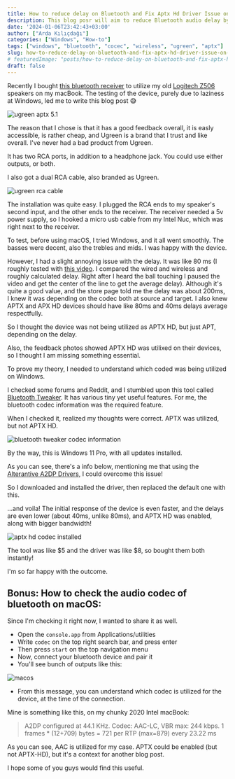 ```yaml
---
title: How to reduce delay on Bluetooth and Fix Aptx Hd Driver Issue on Windows
description: This blog posr will aim to reduce Bluetooth audio delay by identify codecs and install missing ones on Windows 10 and 11 
date: '2024-01-06T23:42:43+03:00'
author: ["Arda Kılıçdağı"]
categories: ["Windows", "How-to"]
tags: ["windows", "bluetooth", "cocec", "wireless", "ugreen", "aptx"]
slug: how-to-reduce-delay-on-bluetooth-and-fix-aptx-hd-driver-issue-on-windows
# featuredImage: "posts/how-to-reduce-delay-on-bluetooth-and-fix-aptx-hd-driver-issue-on-windows/images/ugreen-aptx-5.1.jpg"
draft: false
---
```


Recently I bought [this bluetooth receiver](https://www.aliexpress.com/item/32777804376.html) to utilize my old [Logitech Z506](https://www.amazon.com/dp/B003WJR482) speakers on my macBook. The testing of the device, purely due to laziness at Windows, led me to write this blog post 😅

![ugreen aptx 5.1](./images/ugreen-aptx-5.1.jpg)

The reason that I chose is that it has a good feedback overall, it is easly accessible, is rather cheap, and Ugreen is a brand that I trust and like overall. I've never had a bad product from Ugreen.

It has two RCA ports, in addition to a headphone jack. You could use either outputs, or both.

I also got a dual RCA cable, also branded as Ugreen.

![ugreen rca cable](./images/ugreen-rca-cable.jpg)

The installation was quite easy. I plugged the RCA ends to my speaker's second input, and the other ends to the receiver. The receiver needed a 5v power supply, so I hooked a micro usb cable from my Intel Nuc, which was right next to the receiver.

To test, before using macOS, I tried Windows, and it all went smoothly. The basses were decent, also the trebles and mids. I was happy with the device.

However, I had a slight annoying issue with the delay. It was like 80 ms (I roughly tested with [this video](https://www.youtube.com/watch?v=ucZl6vQ_8Uo). I compared the wired and wireless and roughly calculated delay. Right after I heard the ball touching I paused the video and get the center of the line to get the average delay). Although it's quite a good value, and the store page told me the delay was about 200ms, I knew it was depending on the codec both at source and target. I also knew APTX and APX HD devices should have like 80ms and 40ms delays average respectfully.

So I thought the device was not being utilized as APTX HD, but just APT, depending on the delay.

Also, the feedback photos showed APTX HD was utilixed on their devices, so I thought I am missing something essential.

To prove my theory, I needed to understand which coded was being utilized on Windows.

I checked some forums and Reddit, and I stumbled upon this tool called [Bluetooth Tweaker](https://www.bluetoothgoodies.com/tweaker/). It has various tiny yet useful features. For me, the bluetooth codec information was the required feature.

When I checked it, realized my thoughts were correct. APTX was utilized, but not APTX HD.

![bluetooth tweaker codec information](./images/bluetooth-tweaker-codec-information.png)

By the way, this is Windows 11 Pro, with all updates installed.

As you can see, there's a info below, mentioning me that using the [Alterantive A2DP Drivers](https://www.bluetoothgoodies.com/a2dp/), I could overcome this issue!

So I downloaded and installed the driver, then replaced the default one with this.

...and voila! The initial response of the device is even faster, and the delays are even lower (about 40ms, unlike 80ms), and APTX HD was enabled, along with bigger bandwidth!

![aptx hd codec installed](./images/aptx-hd-installed.png)

The tool was like $5 and the driver was like $8, so bought them both instantly!

I'm so far happy with the outcome.

## Bonus: How to check the audio codec of bluetooth on macOS:

Since I'm checking it right now, I wanted to share it as well. 

* Open the `console.app` from Applications/utilities
* Write `codec` on the top right search bar, and press enter
* Then press `start` on the top navigation menu
* Now, connect your bluetooth device and pair it
* You'll see bunch of outputs like this:

![macos](./images/macos.png)

* From this message, you can understand which codec is utilized for the device, at the time of the connection.

Mine is something like this, on my chunky 2020 Intel macBook:

> A2DP configured at 44.1 KHz. Codec: AAC-LC, VBR max: 244 kbps. 1 frames * (12+709) bytes = 721 per RTP (max=879) every 23.22 ms

As you can see, AAC is utilized for my case. APTX could be enabled (but not APTX-HD), but it's a context for another blog post.

I hope some of you guys would find this useful.